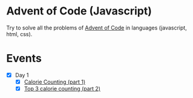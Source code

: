 # Advent of Code (Javascript)

Try to solve all the problems of [Advent of Code](https://adventofcode.com/) in
languages (javascript, html, css).

# Events

   - [X] Day 1
     - [X] [Calorie Counting (part 1)](./day_1/calorie_counting/)
     - [X] [Top 3 calorie counting (part 2)](./day_1/calorie_counting/)

